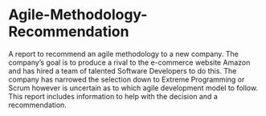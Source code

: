 # Agile-Methodology-Recommendation

A report to recommend an agile methodology to a new company. 
The company’s goal is to produce a rival to the e-commerce website Amazon and has hired a team of talented Software Developers to do this. 
The company has narrowed the selection down to Extreme Programming or Scrum however is uncertain as to which agile development model to follow. 
This report includes information to help with the decision and a recommendation.
